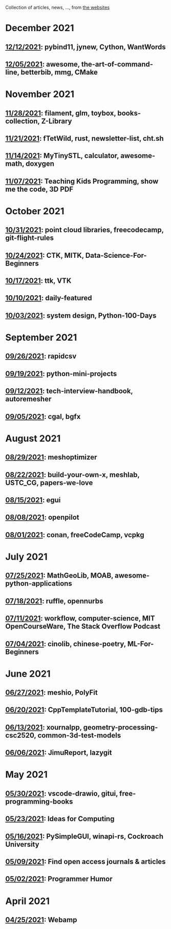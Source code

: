 Collection of articles, news, ..., from [the websites](sources.md)

# December 2021
## [12/12/2021](2021/1212.md): pybind11, jynew, Cython, WantWords
## [12/05/2021](2021/1205.md): awesome, the-art-of-command-line, betterbib, mmg, CMake

# November 2021
## [11/28/2021](2021/1128.md): filament, glm, toybox, books-collection, Z-Library
## [11/21/2021](2021/1121.md): fTetWild, rust, newsletter-list, cht.sh
## [11/14/2021](2021/1114.md): MyTinySTL, calculator, awesome-math, doxygen
## [11/07/2021](2021/1107.md): Teaching Kids Programming, show me the code, 3D PDF

# October 2021
## [10/31/2021](2021/1031.md): point cloud libraries, freecodecamp, git-flight-rules
## [10/24/2021](2021/1024.md): CTK, MITK, Data-Science-For-Beginners
## [10/17/2021](2021/1017.md): ttk, VTK
## [10/10/2021](2021/1010.md): daily-featured
## [10/03/2021](2021/1003.md): system design, Python-100-Days

# September 2021
## [09/26/2021](2021/0926.md): rapidcsv
## [09/19/2021](2021/0919.md): python-mini-projects
## [09/12/2021](2021/0912.md): tech-interview-handbook, autoremesher
## [09/05/2021](2021/0905.md): cgal, bgfx

# August 2021
## [08/29/2021](2021/0829.md): meshoptimizer
## [08/22/2021](2021/0822.md): build-your-own-x, meshlab, USTC_CG, papers-we-love
## [08/15/2021](2021/0815.md): egui
## [08/08/2021](2021/0808.md): openpilot
## [08/01/2021](2021/0801.md): conan, freeCodeCamp, vcpkg

# July 2021
## [07/25/2021](2021/0725.md): MathGeoLib, MOAB, awesome-python-applications
## [07/18/2021](2021/0718.md): ruffle, opennurbs
## [07/11/2021](2021/0711.md): workflow, computer-science, MIT OpenCourseWare, The Stack Overflow Podcast
## [07/04/2021](2021/0704.md): cinolib, chinese-poetry, ML-For-Beginners

# June 2021
## [06/27/2021](2021/0627.md): meshio, PolyFit
## [06/20/2021](2021/0620.md): CppTemplateTutorial, 100-gdb-tips
## [06/13/2021](2021/0613.md): xournalpp, geometry-processing-csc2520, common-3d-test-models
## [06/06/2021](2021/0606.md): JimuReport, lazygit

# May 2021
## [05/30/2021](2021/0530.md): vscode-drawio, gitui, free-programming-books
## [05/23/2021](2021/0523.md): Ideas for Computing
## [05/16/2021](2021/0516.md): PySimpleGUI, winapi-rs, Cockroach University
## [05/09/2021](2021/0509.md): Find open access journals & articles
## [05/02/2021](2021/0502.md): Programmer Humor

# April 2021
## [04/25/2021](2021/0425.md): Webamp
